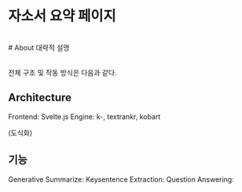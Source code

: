 # 자소서 요약 페이지

<br>
# About
대략적 설명

<br>전체 구조 및 작동 방식은 다음과 같다. 

## Architecture
Frontend: Svelte.js
Engine: k-, textrankr, kobart

(도식화)

## 기능
Generative Summarize:
Keysentence Extraction:
Question Answering: 

 


